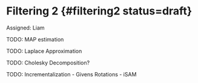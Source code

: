 # Filtering 2 {#filtering2 status=draft}

Assigned: Liam

TODO: MAP estimation

TODO: Laplace Approximation

TODO: Cholesky Decomposition?

TODO: Incrementalization - Givens Rotations - iSAM
